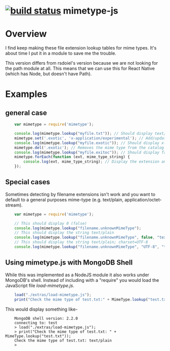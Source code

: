 [![build status](https://secure.travis-ci.org/rsdoiel/mimetype-js.png)](http://travis-ci.org/rsdoiel/mimetype-js)
mimetype-js
===========

# Overview

I find keep making these file extension lookup tables for mime types.  It's
about time I put it in a module to save me the trouble.

This version differs from rsdoiel's version because we are not looking for the path module at all. This means that we can use this for React Native (which has Node, but doesn't have Path).

# Examples

## general case

```JavaScript
	var mimetype = require('mimetype');

	console.log(mimetype.lookup("myfile.txt")); // Should display text/plain
	mimetype.set('.exotic', 'x-application/experimental'); // Add/update a mime type in the catalog
	console.log(mimetype.lookup("myfile.exotic")); // Should display x-application/experimental
	mimetype.del('.exotic'); // Removes the mime type from the catalog
	console.log(mimetype.lookup("myfile.exitoc")); // Should display false
	mimetype.forEach(function (ext, mime_type_string) {
		console.log(ext, mime_type_string); // Display the extension and matching mimetype in catalog
	});
```

## Special cases

Sometimes detecting by filename extensions isn't work and you want to
default to a general purposes mime-type (e.g. text/plain, application/octet-stream).

```JavaScript
	var mimetype = require('mimetype');

	// This should display 0 (false)
	console.log(mimetype.lookup("filename.unknownMimeType");
	// This should display the string text/plain
	console.log(mimetype.lookup("filename.unknownMimeType", false, "text/plain");
	// This should display the string text/plain; charset=UTF-8
	console.log(mimetype.lookup("filename.unknownMimeType", "UTF-8", "text/plain");
```

## Using mimetype.js with MongoDB Shell

While this was implemented as a NodeJS module it also works under MongoDB's shell.
Instead of including with a "require" you would load the JavaScript file _load-mimetype.js_.

```JavaScript
	load("./extras/load-mimetype.js");
	print("Check the mime type of test.txt:" + MimeType.lookup("test.txt"));
```

This would display something like-

```shell
	MongoDB shell version: 2.2.0
	connecting to: test
	> load("./extras/load-mimetype.js");
	> print("Check the mime type of test.txt: " + MimeType.lookup("test.txt"));
	Check the mime type of test.txt: text/plain
	>
```
